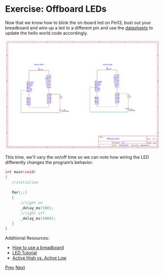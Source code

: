 # Exercise: Offboard LEDs

Now that we know how to blink the on-board led on Pin13, bust out your breadboard and wire up a led to a different pin and use the [datasheets](./README.md#Datasheets) to update the hello world code accordingly.

[![](./img/Schematic_LEDs_Active_Low_Active_High.png)](./img/Schematic_LEDs_Active_Low_Active_High.png)

This time, we'll vary the on/off time so we can note how wiring the LED differently changes the program’s behavior.

```c
int main(void)
{
   //initialize

   for(;;)
   {
       //light on
       _delay_ms(500);
       //light off
       _delay_ms(1000);
   }
}
```

Additional Resources:
- [How to use a breadboard](https://learn.sparkfun.com/tutorials/how-to-use-a-breadboard/all)
- [LED Tutorial](https://learn.sparkfun.com/tutorials/activity-guide-for-sparkfun-tinker-kit/circuit-1-blink-an-led)
- [Active High vs. Active Low](https://learn.sparkfun.com/tutorials/logic-levels/all#active-low-and-active-high)

[Prev](./02-hello-world-explained.md)
[Next](./04-build-systems.md)